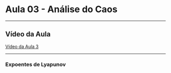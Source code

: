 # Aula 03 - Análise do Caos

---

## Vídeo da Aula
[Vídeo da Aula 3](https://drive.google.com/file/d/1ve_jAfX3d-blyU651ul8fHeLRDTCqyMp/view)

---

### Expoentes de Lyapunov
